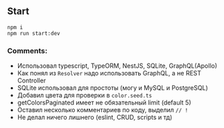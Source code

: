 ## Start
```
npm i
npm run start:dev
```

### Comments:
- Использовал typescript, TypeORM, NestJS, SQLite, GraphQL(Apollo)
- Как понял из `Resolver` надо использовать GraphQL, а не REST Controller
- SQLite использовал для простоты (могу и MySQL и PostgreSQL)
- Добавил цвета для проверки в `color.seed.ts`
- getColorsPaginated имеет не обязательный limit (default 5)
- Оставил несколько комментариев по коду, выделил `// !`
- Не делал ничего лишнего (eslint, CRUD, scripts и тд)
